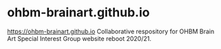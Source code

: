 # ohbm-brainart.github.io

https://ohbm-brainart.github.io
Collaborative respository for OHBM Brain Art Special Interest Group website reboot 2020/21.
